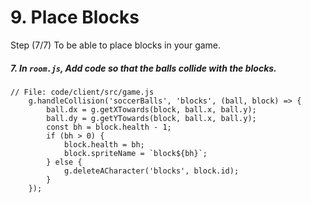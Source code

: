 # 9. Place Blocks

Step (7/7) To be able to place blocks in your game. 

##### 7. In `room.js`, Add code so that the balls collide with the blocks.

```
// File: code/client/src/game.js
	g.handleCollision('soccerBalls', 'blocks', (ball, block) => {
		ball.dx = g.getXTowards(block, ball.x, ball.y);
		ball.dy = g.getYTowards(block, ball.x, ball.y);
		const bh = block.health - 1;
		if (bh > 0) {
			block.health = bh;
			block.spriteName = `block${bh}`;
		} else {
			g.deleteACharacter('blocks', block.id);
		}
	});
```
